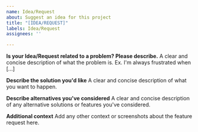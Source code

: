 ```yaml
---
name: Idea/Request
about: Suggest an idea for this project
title: "[IDEA/REQUEST]"
labels: Idea/Request
assignees: ''

---
```


**Is your Idea/Request related to a problem? Please describe.**
A clear and concise description of what the problem is. Ex. I'm always frustrated when [...]

**Describe the solution you'd like**
A clear and concise description of what you want to happen.

**Describe alternatives you've considered**
A clear and concise description of any alternative solutions or features you've considered.

**Additional context**
Add any other context or screenshots about the feature request here.
